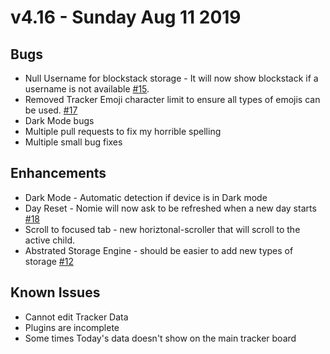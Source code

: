# v4.16 - Sunday Aug 11 2019

## Bugs

-   Null Username for blockstack storage - It will now show blockstack if a username is not available [#15](https://github.com/open-nomie/nomie/issues/15).
-   Removed Tracker Emoji character limit to ensure all types of emojis can be used. [#17](https://github.com/open-nomie/nomie/issues/17)
-   Dark Mode bugs
-   Multiple pull requests to fix my horrible spelling
-   Multiple small bug fixes

## Enhancements

-   Dark Mode - Automatic detection if device is in Dark mode
-   Day Reset - Nomie will now ask to be refreshed when a new day starts [#18](https://github.com/open-nomie/nomie/issues/18)
-   Scroll to focused tab - new horiztonal-scroller that will scroll to the active child.
-   Abstrated Storage Engine - should be easier to add new types of storage [#12](https://github.com/open-nomie/nomie/issues/12)

## Known Issues

-   Cannot edit Tracker Data
-   Plugins are incomplete
-   Some times Today's data doesn't show on the main tracker board
